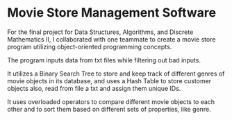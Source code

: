 # Movie Store Management Software

For the final project for Data Structures, Algorithms, and Discrete Mathematics II, I collaborated with one teammate to create a movie store program utilizing object-oriented programming concepts.  

The program inputs data from txt files while filtering out bad inputs.  

It utilizes a Binary Search Tree to store and keep track of different genres of movie objects in its database, and uses a Hash Table to store customer objects also, read from file a txt and assign them unique IDs. 

It uses overloaded operators to compare different movie objects to each other and to sort them based on different sets of properties, like genre.

